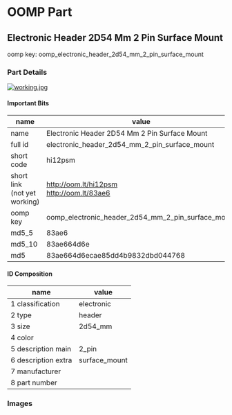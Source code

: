 # OOMP Part  
## Electronic Header 2D54 Mm 2 Pin Surface Mount  
  
oomp key: oomp_electronic_header_2d54_mm_2_pin_surface_mount  
  
### Part Details  
  
[![working.jpg](working_600.jpg)](working.jpg)  
  
#### Important Bits  
| name | value | 
| --- | --- | 
| name | Electronic Header 2D54 Mm 2 Pin Surface Mount | 
| full id | electronic_header_2d54_mm_2_pin_surface_mount | 
| short code | hi12psm | 
| short link<br>(not yet working) | http://oom.lt/hi12psm<br>http://oom.lt/83ae6 | 
| oomp key | oomp_electronic_header_2d54_mm_2_pin_surface_mount | 
| md5_5 | 83ae6 | 
| md5_10 | 83ae664d6e | 
| md5 | 83ae664d6ecae85dd4b9832dbd044768 | 
#### ID Composition  
| name | value | 
| --- | --- | 
| 1 classification | electronic | 
| 2 type | header | 
| 3 size | 2d54_mm | 
| 4 color |  | 
| 5 description main | 2_pin | 
| 6 description extra | surface_mount | 
| 7 manufacturer |  | 
| 8 part number |  | 
### Images  
